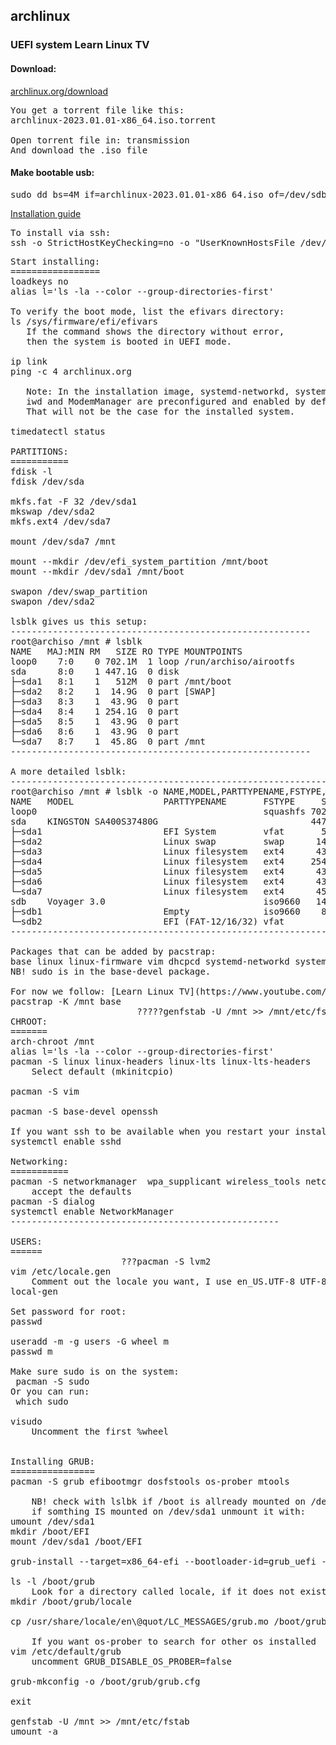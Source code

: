 ## archlinux
### UEFI system  Learn Linux TV

#### Download:
[archlinux.org/download](https://archlinux.org/download/)

<pre>
You get a torrent file like this:
archlinux-2023.01.01-x86_64.iso.torrent

Open torrent file in: transmission
And download the .iso file
</pre>

#### Make bootable usb:
<pre>
sudo dd bs=4M if=archlinux-2023.01.01-x86_64.iso of=/dev/sdb conv=fsync oflag=direct status=progress
</pre>

[Installation guide](https://wiki.archlinux.org/title/Installation_guide)

<pre>
To install via ssh:
ssh -o StrictHostKeyChecking=no -o "UserKnownHostsFile /dev/null" root@192.168.0.198
</pre>

<pre>
Start installing:
=================
loadkeys no
alias l='ls -la --color --group-directories-first'

To verify the boot mode, list the efivars directory:
ls /sys/firmware/efi/efivars
   If the command shows the directory without error,
   then the system is booted in UEFI mode.

ip link
ping -c 4 archlinux.org

   Note: In the installation image, systemd-networkd, systemd-resolved,
   iwd and ModemManager are preconfigured and enabled by default.
   That will not be the case for the installed system.

timedatectl status

PARTITIONS:
===========
fdisk -l
fdisk /dev/sda

mkfs.fat -F 32 /dev/sda1
mkswap /dev/sda2
mkfs.ext4 /dev/sda7

mount /dev/sda7 /mnt

mount --mkdir /dev/efi_system_partition /mnt/boot
mount --mkdir /dev/sda1 /mnt/boot

swapon /dev/swap_partition
swapon /dev/sda2

lsblk gives us this setup:
---------------------------------------------------------
root@archiso /mnt # lsblk
NAME   MAJ:MIN RM   SIZE RO TYPE MOUNTPOINTS
loop0    7:0    0 702.1M  1 loop /run/archiso/airootfs
sda      8:0    1 447.1G  0 disk
├─sda1   8:1    1   512M  0 part /mnt/boot
├─sda2   8:2    1  14.9G  0 part [SWAP]
├─sda3   8:3    1  43.9G  0 part
├─sda4   8:4    1 254.1G  0 part
├─sda5   8:5    1  43.9G  0 part
├─sda6   8:6    1  43.9G  0 part
└─sda7   8:7    1  45.8G  0 part /mnt
---------------------------------------------------------

A more detailed lsblk:
---------------------------------------------------------------------------------------------------------
root@archiso /mnt # lsblk -o NAME,MODEL,PARTTYPENAME,FSTYPE,SIZE,MOUNTPOINTS,SERIAL
NAME   MODEL                 PARTTYPENAME       FSTYPE     SIZE MOUNTPOINTS           SERIAL
loop0                                           squashfs 702.1M /run/archiso/airootfs
sda    KINGSTON SA400S37480G                             447.1G                       50026B7784EAC033
├─sda1                       EFI System         vfat       512M /mnt/boot
├─sda2                       Linux swap         swap      14.9G [SWAP]
├─sda3                       Linux filesystem   ext4      43.9G
├─sda4                       Linux filesystem   ext4     254.1G
├─sda5                       Linux filesystem   ext4      43.9G
├─sda6                       Linux filesystem   ext4      43.9G
└─sda7                       Linux filesystem   ext4      45.8G /mnt
sdb    Voyager 3.0                              iso9660   14.5G                       0708122DA1A03563
├─sdb1                       Empty              iso9660    801M
└─sdb2                       EFI (FAT-12/16/32) vfat        15M
-----------------------------------------------------------------------------------------------------------

Packages that can be added by pacstrap:
base linux linux-firmware vim dhcpcd systemd-networkd systemd-resolved systemd-timesyncd sudo visudo grub-efi-x86_64 git
NB! sudo is in the base-devel package.

For now we follow: [Learn Linux TV](https://www.youtube.com/watch?v=DPLnBPM4DhI&t=42)
pacstrap -K /mnt base  
                        ?????genfstab -U /mnt >> /mnt/etc/fstab
CHROOT:
=======
arch-chroot /mnt
alias l='ls -la --color --group-directories-first'
pacman -S linux linux-headers linux-lts linux-lts-headers
    Select default (mkinitcpio)

pacman -S vim

pacman -S base-devel openssh 

If you want ssh to be available when you restart your installation:
systemctl enable sshd

Networking:
===========
pacman -S networkmanager  wpa_supplicant wireless_tools netctl 
    accept the defaults
pacman -S dialog
systemctl enable NetworkManager
---------------------------------------------------

USERS:
======
                     ???pacman -S lvm2
vim /etc/locale.gen
    Comment out the locale you want, I use en_US.UTF-8 UTF-8
local-gen

Set password for root:
passwd

useradd -m -g users -G wheel m
passwd m

Make sure sudo is on the system:
 pacman -S sudo
Or you can run:
 which sudo

visudo
    Uncomment the first %wheel


Installing GRUB:
================
pacman -S grub efibootmgr dosfstools os-prober mtools

    NB! check with lslbk if /boot is allready mounted on /dev/sda1
    if somthing IS mounted on /dev/sda1 unmount it with:
umount /dev/sda1
mkdir /boot/EFI
mount /dev/sda1 /boot/EFI

grub-install --target=x86_64-efi --bootloader-id=grub_uefi --recheck

ls -l /boot/grub
    Look for a directory called locale, if it does not exist:
mkdir /boot/grub/locale

cp /usr/share/locale/en\@quot/LC_MESSAGES/grub.mo /boot/grub/locale/en.mo

    If you want os-prober to search for other os installed
vim /etc/default/grub
    uncomment GRUB_DISABLE_OS_PROBER=false

grub-mkconfig -o /boot/grub/grub.cfg

exit

genfstab -U /mnt >> /mnt/etc/fstab
umount -a


</pre>


